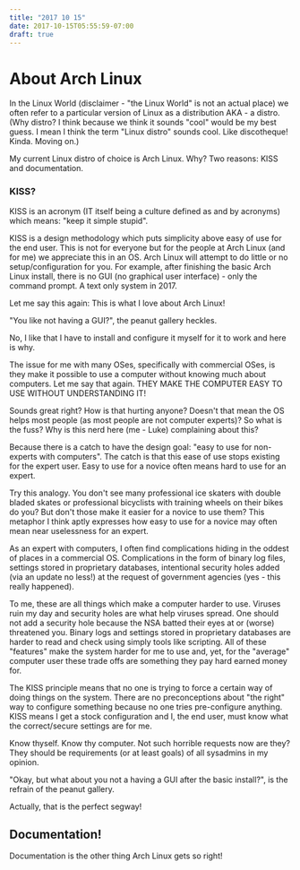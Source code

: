 ```yaml
---
title: "2017 10 15"
date: 2017-10-15T05:55:59-07:00
draft: true
---
```

# About Arch Linux

In the Linux World (disclaimer - "the Linux World" is not an actual place) we often refer to a particular version of Linux as a distribution AKA - a distro. (Why distro? I think because we think it sounds "cool" would be my best guess. I mean I think the term "Linux distro" sounds cool. Like discotheque! Kinda. Moving on.)

My current Linux distro of choice is Arch Linux. Why?
Two reasons: KISS and documentation.

### KISS?

KISS is an acronym (IT itself being a culture defined as and by acronyms) which means: "keep it simple stupid".

KISS is a design methodology which puts simplicity above easy of use for the end user. This is not for everyone but for the people at Arch Linux (and for me) we appreciate this in an OS. Arch Linux will attempt to do little or no setup/configuration for you. For example, after finishing the basic Arch Linux install, there is no GUI (no graphical user interface) - only the command prompt. A text only system in 2017.

Let me say this again: This is what I love about Arch Linux!

"You like not having a GUI?", the peanut gallery heckles.

No, I like that I have to install and configure it myself for it to work and here is why.

The issue for me with many OSes, specifically with commercial OSes, is they make it possible to use a computer without knowing much about computers. Let me say that again.  THEY MAKE THE COMPUTER EASY TO USE WITHOUT UNDERSTANDING IT!

Sounds great right? How is that hurting anyone? Doesn't that mean the OS helps most people (as most people are not computer experts)? So what is the fuss? Why is this nerd here (me - Luke) complaining about this?

Because there is a catch to have the design goal: "easy to use for non-experts with computers". The catch is that this ease of use stops existing for the expert user. Easy to use for a novice often means hard to use for an expert.

Try this analogy. You don't see many professional ice skaters with double bladed skates or professional bicyclists with training wheels on their bikes do you? But don't those make it easier for a novice to use them? This metaphor I think aptly expresses how easy to use for a novice may often mean near uselessness for an expert.

As an expert with computers, I often find complications hiding in the oddest of places in a commercial OS. Complications in the form of binary log files, settings stored in proprietary databases, intentional security holes added (via an update no less!) at the request of government agencies (yes - this really happened).

To me, these are all things which make a computer harder to use. Viruses ruin my day and security holes are what help viruses spread. One should not add a security hole because the NSA batted their eyes at or (worse) threatened you. Binary logs and settings stored in proprietary databases are harder to read and check using simply tools like scripting. All of these "features" make the system harder for me to use and, yet, for the "average" computer user these trade offs are something they pay hard earned money for.

The KISS principle means that no one is trying to force a certain way of doing things on the system. There are no preconceptions about "the right" way to configure something because no one tries pre-configure anything. KISS means I get a stock configuration and I, the end user, must know what the correct/secure settings are for me.

Know thyself. Know thy computer. Not such horrible requests now are they? They should be requirements (or at least goals) of all sysadmins in my opinion.

"Okay, but what about you not a having a GUI after the basic install?", is the refrain of the peanut gallery.

Actually, that is the perfect segway!

## Documentation!

Documentation is the other thing Arch Linux gets so right!
